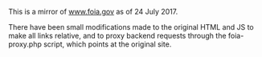 This is a mirror of www.foia.gov as of 24 July 2017.

There have been small modifications made to the original HTML and JS
to make all links relative, and to proxy backend requests through
the foia-proxy.php script, which points at the original site.
